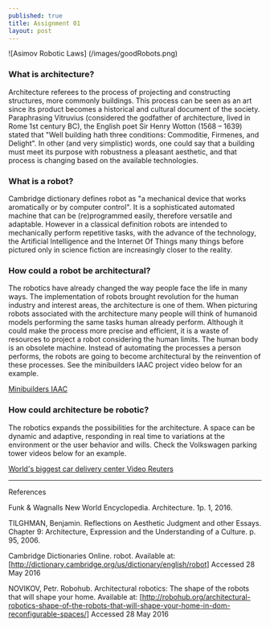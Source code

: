 ```yaml
---
published: true
title: Assignment 01
layout: post
---
```

![Asimov Robotic Laws] (/images/goodRobots.png)

### What is architecture?

Architecture referees to the process of projecting and constructing structures, more commonly buildings. This process can be seen as an art since its product becomes a historical and cultural document of the society.
Paraphrasing Vitruvius (considered the godfather of architecture, lived in Rome 1st century BC), the English poet Sir Henry Wotton (1568 – 1639)  stated that "Well building hath three conditions: Commoditie, Firmenes, and Delight". In other (and very simplistic) words, one could say that a building must meet its purpose with robustness a pleasant aesthetic, and that process is changing based on the available technologies.


### What is a robot?

Cambridge dictionary defines robot as "a mechanical device that works aromatically or by computer control". It is a sophisticated automated machine that can be (re)programmed easily, therefore versatile and adaptable. However in a classical definition robots are intended to mechanically perform repetitive tasks,  with the advance of the technology, the Artificial Intelligence and the Internet Of Things many things before pictured only in science fiction are increasingly closer to the reality.

### How could a robot be architectural?

The robotics have already changed the way people face the life in many ways. The implementation of robots brought revolution for the human industry and interest areas, the architecture is one of them. When picturing robots associated with the architecture many people will think of humanoid models performing the same tasks human already perform. Although it could make the process more precise and efficient, it is a waste of resources to project a robot considering the human limits. The human body is an obsolete machine. Instead of automating the processes a person performs, the robots are going to become architectural by the reinvention of these processes. 
See the minibuilders IAAC project video below for an example.

[Minibuilders IAAC](https://www.youtube.com/watch?v=ZmKH7gK-xWo)



### How could architecture be robotic?

The robotics expands the possibilities for the architecture. A space can be dynamic and adaptive, responding in real time to variations at the environment or the user behavior and wills.
Check the Volkswagen parking tower videos below for an example.

[World's biggest car delivery center Video Reuters](https://www.youtube.com/watch?v=o0-b-D6TCpY/)

 * * *

References

Funk & Wagnalls New World Encyclopedia. Architecture. 1p. 1, 2016. 

TILGHMAN, Benjamin. Reflections on Aesthetic Judgment and other Essays. Chapter 9: Architecture, Expression and the Understanding of a Culture. p. 95, 2006.

Cambridge Dictionaries Online. robot. Available at: [http://dictionary.cambridge.org/us/dictionary/english/robot] Accessed 28 May 2016

NOVIKOV, Petr. Robohub. Architectural robotics: The shape of the robots that will shape your home. Available at: [http://robohub.org/architectural-robotics-shape-of-the-robots-that-will-shape-your-home-in-dom-reconfigurable-spaces/] Accessed 28 May 2016